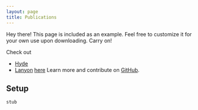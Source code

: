 ```yaml
---
layout: page
title: Publications
---
```


<p class="message">
  Hey there! This page is included as an example. Feel free to customize it for your own use upon downloading. Carry on!
</p>

Check out
* [Hyde](http://hyde.getpoole.com)
* [Lanyon](http://lanyon.getpoole.com)
[here](/about)
Learn more and contribute on [GitHub](https://github.com/poole).

## Setup
`stub`
